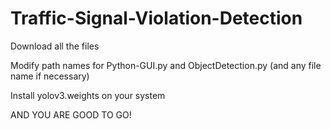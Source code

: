 # Traffic-Signal-Violation-Detection
Download all the files


Modify path names for Python-GUI.py and ObjectDetection.py (and any file name if necessary)


Install yolov3.weights on your system


AND YOU ARE GOOD TO GO!
